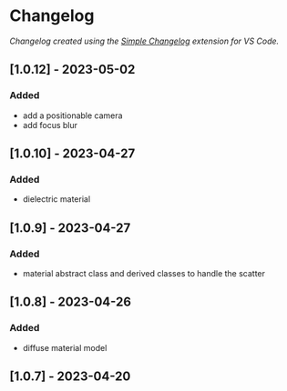 # Changelog

*Changelog created using the [Simple Changelog](https://marketplace.visualstudio.com/items?itemName=tobiaswaelde.vscode-simple-changelog) extension for VS Code.*

## [1.0.12] - 2023-05-02
### Added
- add a positionable camera
- add focus blur


## [1.0.10] - 2023-04-27
### Added
- dielectric material


## [1.0.9] - 2023-04-27
### Added
- material abstract class and derived classes to handle the scatter


## [1.0.8] - 2023-04-26
### Added
- diffuse material model


## [1.0.7] - 2023-04-20
### Added
- camera class

### Changed
- write color function


## [1.0.6] - 2023-03-26
### Added
- Chapter 6: Surface Normals and Multiple Objects
- Hit point with the sphere
- Find the normal vector of the hit point
- Refactor the code to use a `Hittable` interface
- add rtweekend.hpp to the project


## [1.0.5] - 2023-03-26
### Added
- Chapter 5: Adding a Sphere
- added function to detect collision between ray and sphere


## [1.0.4] - 2023-03-26
### Added
- Initial release
- Chapter 4: Rays, a Simple Camera, and Background